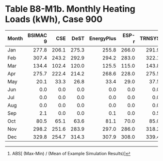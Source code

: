 # Table B8-M1b. Monthly Heating Loads (kWh), Case 900
| Month |BSIMAC 9 |CSE |DeST |EnergyPlus |ESP-r |TRNSYS | |Min |Max |Mean |Dev % [^1] | |TestSoftware1 |
|-----|-----:|-----:|-----:|-----:|-----:|-----:|-----:|-----:|-----:|-----:|-----:|-----:|-----:|
| Jan |277.8 |206.1 |275.3 |255.8 |266.0 |291.9 | |206.1 |291.9 |262.2 |32.7 | |255.8 |
| Feb |307.4 |243.2 |292.9 |294.2 |283.0 |322.1 | |243.2 |322.1 |290.5 |27.2 | |294.2 |
| Mar |134.4 |102.4 |120.0 |125.5 |115.0 |143.8 | |102.4 |143.8 |123.5 |33.5 | |125.5 |
| Apr |275.7 |222.4 |214.2 |268.6 |228.0 |275.5 | |214.2 |275.7 |247.4 |24.9 | |268.6 |
| May |20.1 |33.3 |26.8 |33.4 |29.0 |37.5 | |20.1 |37.5 |30.0 |58.0 | |33.4 |
| Jun |0.0 |0.0 |0.0 |0.0 |0.0 |0.0 | |0.0 |0.0 |0.0 |- | |0.0 |
| Jul |0.0 |0.0 |0.0 |0.0 |0.0 |0.0 | |0.0 |0.0 |0.0 |- | |0.0 |
| Aug |0.0 |0.0 |0.0 |0.0 |0.0 |0.0 | |0.0 |0.0 |0.0 |- | |0.0 |
| Sep |2.1 |0.0 |0.0 |0.1 |0.0 |0.5 | |0.0 |2.1 |0.5 |458.7 | |0.1 |
| Oct |80.5 |65.1 |63.6 |81.1 |70.0 |85.0 | |63.6 |85.0 |74.2 |28.9 | |81.1 |
| Nov |298.2 |251.6 |283.9 |297.0 |286.0 |318.2 | |251.6 |318.2 |289.2 |23.0 | |297.0 |
| Dec |329.8 |254.7 |314.3 |307.9 |308.0 |339.4 | |254.7 |339.4 |309.0 |27.4 | |307.9 |

[^1]: ABS[ (Max-Min) / (Mean of Example Simulation Results)]

